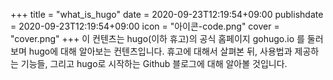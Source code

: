 +++
title = "what_is_hugo"
date = 2020-09-23T12:19:54+09:00
publishdate = 2020-09-23T12:19:54+09:00
icon = "아이콘-code.png"
cover = "cover.png"
+++
이 컨텐츠는 hugo(이하 휴고)의 공식 홈페이지 gohugo.io 를 둘러보며 hugo에 대해 알아보는 컨텐츠입니다. 휴고에 대해서 살펴본 뒤, 사용법과 제공하는 기능들, 그리고 hugo로 시작하는 Github 블로그에 대해 알아볼 것입니다. 